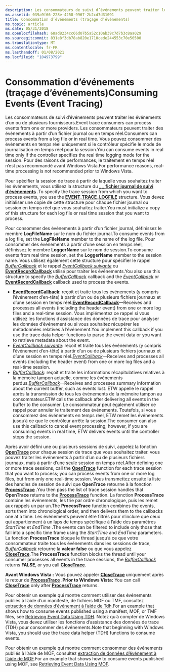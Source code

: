 ```yaml
---
description: Les consommateurs de suivi d’événements peuvent traiter les événements d’un ou de plusieurs fournisseurs.
ms.assetid: 039a9f66-228e-4258-9967-2b2cd7d31091
title: Consommation d’événements (traçage d’événements)
ms.topic: article
ms.date: 05/31/2018
ms.openlocfilehash: 68ad8234cc66d07b5a52c10ab39c7d7b3c8aa029
ms.sourcegitcommit: 831e8f3db78ab820e1710cede244553c70e50500
ms.translationtype: MT
ms.contentlocale: fr-FR
ms.lasthandoff: 01/08/2021
ms.locfileid: "104973799"
---
```

# <a name="consuming-events-event-tracing"></a><span data-ttu-id="278e2-103">Consommation d’événements (traçage d’événements)</span><span class="sxs-lookup"><span data-stu-id="278e2-103">Consuming Events (Event Tracing)</span></span>

<span data-ttu-id="278e2-104">Les consommateurs de suivi d’événements peuvent traiter les événements d’un ou de plusieurs fournisseurs.</span><span class="sxs-lookup"><span data-stu-id="278e2-104">Event trace consumers can process events from one or more providers.</span></span> <span data-ttu-id="278e2-105">Les consommateurs peuvent traiter des événements à partir d’un fichier journal ou en temps réel.</span><span class="sxs-lookup"><span data-stu-id="278e2-105">Consumers can process events from a log file or in real time.</span></span> <span data-ttu-id="278e2-106">Vous pouvez consommer des événements en temps réel uniquement si le contrôleur spécifie le mode de journalisation en temps réel pour la session.</span><span class="sxs-lookup"><span data-stu-id="278e2-106">You can consume events in real time only if the controller specifies the real time logging mode for the session.</span></span> <span data-ttu-id="278e2-107">Pour des raisons de performances, le traitement en temps réel n’est pas recommandé avant Windows Vista.</span><span class="sxs-lookup"><span data-stu-id="278e2-107">For performance reasons, real-time processing is not recommended prior to Windows Vista.</span></span>

<span data-ttu-id="278e2-108">Pour spécifier la session de trace à partir de laquelle vous souhaitez traiter les événements, vous utilisez la structure du [**\_ \_ fichier journal de suivi d’événements**](/windows/win32/api/evntrace/ns-evntrace-event_trace_logfilea) .</span><span class="sxs-lookup"><span data-stu-id="278e2-108">To specify the trace session from which you want to process events, you use the [**EVENT\_TRACE\_LOGFILE**](/windows/win32/api/evntrace/ns-evntrace-event_trace_logfilea) structure.</span></span> <span data-ttu-id="278e2-109">Vous devez initialiser une copie de cette structure pour chaque fichier journal ou session en temps réel que vous souhaitez traiter.</span><span class="sxs-lookup"><span data-stu-id="278e2-109">You must initialize a copy of this structure for each log file or real time session that you want to process.</span></span>

<span data-ttu-id="278e2-110">Pour consommer des événements à partir d’un fichier journal, définissez le membre **LogFileName** sur le nom du fichier journal.</span><span class="sxs-lookup"><span data-stu-id="278e2-110">To consume events from a log file, set the **LogFileName** member to the name of the log file.</span></span> <span data-ttu-id="278e2-111">Pour consommer des événements à partir d’une session en temps réel, définissez le membre **LoggerName** sur le nom de session.</span><span class="sxs-lookup"><span data-stu-id="278e2-111">To consume events from real time session, set the **LoggerName** member to the session name.</span></span> <span data-ttu-id="278e2-112">Vous utilisez également cette structure pour spécifier le rappel [*BufferCallback*](/windows/win32/api/evntrace/nc-evntrace-pevent_trace_buffer_callbacka) et le rappel [*EventCallback suivante*](/windows/win32/api/evntrace/nc-evntrace-pevent_callback) ou [**EventRecordCallback**](/windows/win32/api/evntrace/nc-evntrace-pevent_record_callback) utilisé pour traiter les événements.</span><span class="sxs-lookup"><span data-stu-id="278e2-112">You also use this structure to specify the [*BufferCallback*](/windows/win32/api/evntrace/nc-evntrace-pevent_trace_buffer_callbacka) callback and the [*EventCallback*](/windows/win32/api/evntrace/nc-evntrace-pevent_callback) or [**EventRecordCallback**](/windows/win32/api/evntrace/nc-evntrace-pevent_record_callback) callback used to process the events.</span></span>

-   <span data-ttu-id="278e2-113">[**EventRecordCallback**](/windows/win32/api/evntrace/nc-evntrace-pevent_record_callback): reçoit et traite tous les événements (y compris l’événement d’en-tête) à partir d’un ou de plusieurs fichiers journaux et d’une session en temps réel.</span><span class="sxs-lookup"><span data-stu-id="278e2-113">[**EventRecordCallback**](/windows/win32/api/evntrace/nc-evntrace-pevent_record_callback)—Receives and processes all events (including the header event) from one or more log files and a real-time session.</span></span> <span data-ttu-id="278e2-114">Vous implémentez ce rappel si vous utilisez les fonctions d’assistance des données de trace pour analyser les données d’événement ou si vous souhaitez récupérer les métadonnées relatives à l’événement.</span><span class="sxs-lookup"><span data-stu-id="278e2-114">You implement this callback if you use the trace data helper functions to parse the event data or you want to retrieve metadata about the event.</span></span>
-   <span data-ttu-id="278e2-115">[*EventCallback suivante*](/windows/win32/api/evntrace/nc-evntrace-pevent_callback): reçoit et traite tous les événements (y compris l’événement d’en-tête) à partir d’un ou de plusieurs fichiers journaux et d’une session en temps réel.</span><span class="sxs-lookup"><span data-stu-id="278e2-115">[*EventCallback*](/windows/win32/api/evntrace/nc-evntrace-pevent_callback)—Receives and processes all events (including the header event) from one or more log files and a real-time session.</span></span>
-   <span data-ttu-id="278e2-116">[*BufferCallback*](/windows/win32/api/evntrace/nc-evntrace-pevent_trace_buffer_callbacka): reçoit et traite les informations récapitulatives relatives à la mémoire tampon actuelle, comme les événements perdus.</span><span class="sxs-lookup"><span data-stu-id="278e2-116">[*BufferCallback*](/windows/win32/api/evntrace/nc-evntrace-pevent_trace_buffer_callbacka)—Receives and processes summary information about the current buffer, such as events lost.</span></span> <span data-ttu-id="278e2-117">ETW appelle le rappel après la transmission de tous les événements de la mémoire tampon au consommateur.</span><span class="sxs-lookup"><span data-stu-id="278e2-117">ETW calls the callback after delivering all events in the buffer to the consumer.</span></span> <span data-ttu-id="278e2-118">Le consommateur peut également utiliser ce rappel pour annuler le traitement des événements. Toutefois, si vous consommez des événements en temps réel, ETW remet les événements jusqu’à ce que le contrôleur arrête la session.</span><span class="sxs-lookup"><span data-stu-id="278e2-118">The consumer can also use this callback to cancel event processing; however, if you are consuming events in real time, ETW delivers events until the controller stops the session.</span></span>

<span data-ttu-id="278e2-119">Après avoir défini une ou plusieurs sessions de suivi, appelez la fonction [**OpenTrace**](/windows/win32/api/evntrace/nf-evntrace-opentracea) pour chaque session de trace que vous souhaitez traiter. vous pouvez traiter les événements à partir d’un ou de plusieurs fichiers journaux, mais à partir d’une seule session en temps réel.</span><span class="sxs-lookup"><span data-stu-id="278e2-119">After defining one or more trace sessions, call the [**OpenTrace**](/windows/win32/api/evntrace/nf-evntrace-opentracea) function for each trace session that you want to process; you can process events from one or more log files, but from only one real-time session.</span></span> <span data-ttu-id="278e2-120">Vous transmettez ensuite la liste des handles de session de suivi que **OpenTrace** retourne à la fonction [**ProcessTrace**](/windows/win32/api/evntrace/nf-evntrace-processtrace) .</span><span class="sxs-lookup"><span data-stu-id="278e2-120">You then pass the list of trace session handles that **OpenTrace** returns to the [**ProcessTrace**](/windows/win32/api/evntrace/nf-evntrace-processtrace) function.</span></span> <span data-ttu-id="278e2-121">La fonction **ProcessTrace** combine les événements, les trie par ordre chronologique, puis les remet aux rappels un par un.</span><span class="sxs-lookup"><span data-stu-id="278e2-121">The **ProcessTrace** function combines the events, sorts them into chronological order, and then delivers them to the callbacks one at a time.</span></span> <span data-ttu-id="278e2-122">Les événements peuvent être filtrés pour n’inclure que ceux qui appartiennent à un laps de temps spécifique à l’aide des paramètres *StartTime* et *EndTime* .</span><span class="sxs-lookup"><span data-stu-id="278e2-122">The events can be filtered to include only those that fall into a specific time frame using the *StartTime* and *EndTime* parameters.</span></span> <span data-ttu-id="278e2-123">La fonction **ProcessTrace** bloque le thread jusqu’à ce que votre consommateur traite tous les événements dans les sessions de trace, [*BufferCallback*](/windows/win32/api/evntrace/nc-evntrace-pevent_trace_buffer_callbacka) retourne la **valeur false** ou que vous appelez [**CloseTrace**](/windows/win32/api/evntrace/nf-evntrace-closetrace).</span><span class="sxs-lookup"><span data-stu-id="278e2-123">The **ProcessTrace** function blocks the thread until your consumer processes all events in the trace sessions, the [*BufferCallback*](/windows/win32/api/evntrace/nc-evntrace-pevent_trace_buffer_callbacka) returns **FALSE**, or you call [**CloseTrace**](/windows/win32/api/evntrace/nf-evntrace-closetrace).</span></span>

<span data-ttu-id="278e2-124">**Avant Windows Vista :** Vous pouvez appeler [**CloseTrace**](/windows/win32/api/evntrace/nf-evntrace-closetrace) uniquement après le retour de [**ProcessTrace**](/windows/win32/api/evntrace/nf-evntrace-processtrace) .</span><span class="sxs-lookup"><span data-stu-id="278e2-124">**Prior to Windows Vista:** You can call [**CloseTrace**](/windows/win32/api/evntrace/nf-evntrace-closetrace) only after [**ProcessTrace**](/windows/win32/api/evntrace/nf-evntrace-processtrace) returns.</span></span>

<span data-ttu-id="278e2-125">Pour obtenir un exemple qui montre comment utiliser des événements publiés à l’aide d’un manifeste, de fichiers MOF ou TMF, consultez [extraction de données d’événement à l’aide de Tdh](retrieving-event-data-using-tdh.md).</span><span class="sxs-lookup"><span data-stu-id="278e2-125">For an example that shows how to consume events published using a manifest, MOF, or TMF files, see [Retrieving Event Data Using TDH](retrieving-event-data-using-tdh.md).</span></span> <span data-ttu-id="278e2-126">Notez qu’à compter de Windows Vista, vous devez utiliser les fonctions d’assistance des données de trace (TDH) pour consommer des événements.</span><span class="sxs-lookup"><span data-stu-id="278e2-126">Note that beginning with Windows Vista, you should use the trace data helper (TDH) functions to consume events.</span></span>

<span data-ttu-id="278e2-127">Pour obtenir un exemple qui montre comment consommer des événements publiés à l’aide de MOF, consultez [extraction de données d’événement à l’aide de MOF](retrieving-event-data-using-mof.md).</span><span class="sxs-lookup"><span data-stu-id="278e2-127">For an example that shows how to consume events published using MOF, see [Retrieving Event Data Using MOF](retrieving-event-data-using-mof.md).</span></span>

 

 
